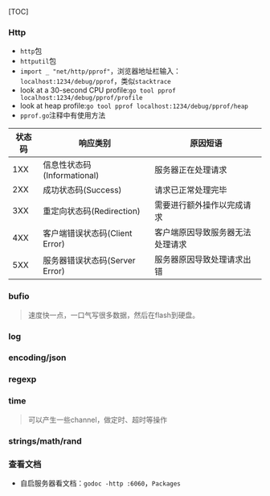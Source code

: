 [TOC]

### Http
* `http`包
* `httputil`包
* `import _ "net/http/pprof"`，浏览器地址栏输入：`localhost:1234/debug/pprof`，类似`stacktrace`
* look at a 30-second CPU profile:`go tool pprof localhost:1234/debug/pprof/profile`
* look at heap profile:`go tool pprof localhost:1234/debug/pprof/heap`
* `pprof.go`注释中有使用方法

状态码 | 响应类别 | 原因短语
--- | --- | ---
1XX | 信息性状态码(Informational) | 服务器正在处理请求
2XX | 成功状态码(Success) | 请求已正常处理完毕
3XX | 重定向状态码(Redirection) | 需要进行额外操作以完成请求
4XX | 客户端错误状态码(Client Error) | 客户端原因导致服务器无法处理请求
5XX | 服务器错误状态码(Server Error) | 服务器原因导致处理请求出错

### bufio
> 速度快一点，一口气写很多数据，然后在flash到硬盘。

### log

### encoding/json

### regexp

### time
> 可以产生一些channel，做定时、超时等操作

### strings/math/rand

### 查看文档
* 自启服务器看文档：`godoc -http :6060`，`Packages`